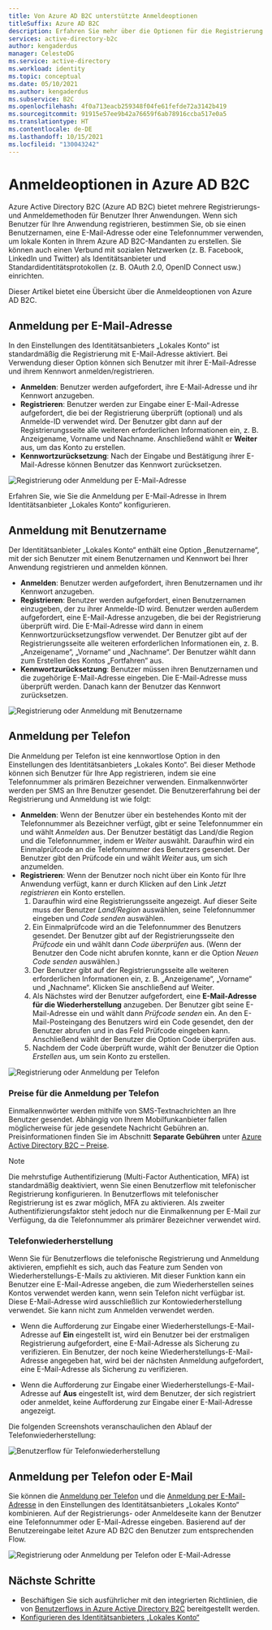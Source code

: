 ```yaml
---
title: Von Azure AD B2C unterstützte Anmeldeoptionen
titleSuffix: Azure AD B2C
description: Erfahren Sie mehr über die Optionen für die Registrierung und Anmeldung, die Sie mit Azure Active Directory B2C verwenden können, darunter Benutzername und Kennwort, E-Mail-Adresse, Telefon oder Verbund mit sozialen Netzwerken als Identitätsanbieter oder externen Identitätsanbietern.
services: active-directory-b2c
author: kengaderdus
manager: CelesteDG
ms.service: active-directory
ms.workload: identity
ms.topic: conceptual
ms.date: 05/10/2021
ms.author: kengaderdus
ms.subservice: B2C
ms.openlocfilehash: 4f0a713eacb259348f04fe61fefde72a3142b419
ms.sourcegitcommit: 91915e57ee9b42a76659f6ab78916ccba517e0a5
ms.translationtype: HT
ms.contentlocale: de-DE
ms.lasthandoff: 10/15/2021
ms.locfileid: "130043242"
---
```

# <a name="sign-in-options-in-azure-ad-b2c"></a>Anmeldeoptionen in Azure AD B2C

Azure Active Directory B2C (Azure AD B2C) bietet mehrere Registrierungs- und Anmeldemethoden für Benutzer Ihrer Anwendungen. Wenn sich Benutzer für Ihre Anwendung registrieren, bestimmen Sie, ob sie einen Benutzernamen, eine E-Mail-Adresse oder eine Telefonnummer verwenden, um lokale Konten in Ihrem Azure AD B2C-Mandanten zu erstellen. Sie können auch einen Verbund mit sozialen Netzwerken (z. B. Facebook, LinkedIn und Twitter) als Identitätsanbieter und Standardidentitätsprotokollen (z. B. OAuth 2.0, OpenID Connect usw.) einrichten.

Dieser Artikel bietet eine Übersicht über die Anmeldeoptionen von Azure AD B2C.

## <a name="email-sign-in"></a>Anmeldung per E-Mail-Adresse

In den Einstellungen des Identitätsanbieters „Lokales Konto“ ist standardmäßig die Registrierung mit E-Mail-Adresse aktiviert. Bei Verwendung dieser Option können sich Benutzer mit ihrer E-Mail-Adresse und ihrem Kennwort anmelden/registrieren.

- **Anmelden**: Benutzer werden aufgefordert, ihre E-Mail-Adresse und ihr Kennwort anzugeben.
- **Registrieren**: Benutzer werden zur Eingabe einer E-Mail-Adresse aufgefordert, die bei der Registrierung überprüft (optional) und als Anmelde-ID verwendet wird. Der Benutzer gibt dann auf der Registrierungsseite alle weiteren erforderlichen Informationen ein, z. B. Anzeigename, Vorname und Nachname. Anschließend wählt er **Weiter** aus, um das Konto zu erstellen.
- **Kennwortzurücksetzung**: Nach der Eingabe und Bestätigung ihrer E-Mail-Adresse können Benutzer das Kennwort zurücksetzen.

![Registrierung oder Anmeldung per E-Mail-Adresse](./media/sign-in-options/local-account-email-experience.png)

Erfahren Sie, wie Sie die Anmeldung per E-Mail-Adresse in Ihrem Identitätsanbieter „Lokales Konto“ konfigurieren.
## <a name="username-sign-in"></a>Anmeldung mit Benutzername

Der Identitätsanbieter „Lokales Konto“ enthält eine Option „Benutzername“, mit der sich Benutzer mit einem Benutzernamen und Kennwort bei Ihrer Anwendung registrieren und anmelden können.

- **Anmelden**: Benutzer werden aufgefordert, ihren Benutzernamen und ihr Kennwort anzugeben.
- **Registrieren**: Benutzer werden aufgefordert, einen Benutzernamen einzugeben, der zu ihrer Anmelde-ID wird. Benutzer werden außerdem aufgefordert, eine E-Mail-Adresse anzugeben, die bei der Registrierung überprüft wird. Die E-Mail-Adresse wird dann in einem Kennwortzurücksetzungsflow verwendet. Der Benutzer gibt auf der Registrierungsseite alle weiteren erforderlichen Informationen ein, z. B. „Anzeigename“, „Vorname“ und „Nachname“. Der Benutzer wählt dann zum Erstellen des Kontos „Fortfahren“ aus.
- **Kennwortzurücksetzung**: Benutzer müssen ihren Benutzernamen und die zugehörige E-Mail-Adresse eingeben. Die E-Mail-Adresse muss überprüft werden. Danach kann der Benutzer das Kennwort zurücksetzen.

![Registrierung oder Anmeldung mit Benutzername](./media/sign-in-options/local-account-username-experience.png)

## <a name="phone-sign-in"></a>Anmeldung per Telefon

Die Anmeldung per Telefon ist eine kennwortlose Option in den Einstellungen des Identitätsanbieters „Lokales Konto“. Bei dieser Methode können sich Benutzer für Ihre App registrieren, indem sie eine Telefonnummer als primären Bezeichner verwenden. Einmalkennwörter werden per SMS an Ihre Benutzer gesendet. Die Benutzererfahrung bei der Registrierung und Anmeldung ist wie folgt:

- **Anmelden**: Wenn der Benutzer über ein bestehendes Konto mit der Telefonnummer als Bezeichner verfügt, gibt er seine Telefonnummer ein und wählt *Anmelden* aus. Der Benutzer bestätigt das Land/die Region und die Telefonnummer, indem er *Weiter* auswählt. Daraufhin wird ein Einmalprüfcode an die Telefonnummer des Benutzers gesendet. Der Benutzer gibt den Prüfcode ein und wählt *Weiter* aus, um sich anzumelden.
- **Registrieren**: Wenn der Benutzer noch nicht über ein Konto für Ihre Anwendung verfügt, kann er durch Klicken auf den Link *Jetzt registrieren* ein Konto erstellen.
    1. Daraufhin wird eine Registrierungsseite angezeigt. Auf dieser Seite muss der Benutzer *Land/Region* auswählen, seine Telefonnummer eingeben und *Code senden* auswählen. 
    1. Ein Einmalprüfcode wird an die Telefonnummer des Benutzers gesendet. Der Benutzer gibt auf der Registrierungsseite den *Prüfcode* ein und wählt dann *Code überprüfen* aus. (Wenn der Benutzer den Code nicht abrufen konnte, kann er die Option *Neuen Code senden* auswählen.)
    1. Der Benutzer gibt auf der Registrierungsseite alle weiteren erforderlichen Informationen ein, z. B. „Anzeigename“, „Vorname“ und „Nachname“. Klicken Sie anschließend auf Weiter.
    1. Als Nächstes wird der Benutzer aufgefordert, eine **E-Mail-Adresse für die Wiederherstellung** anzugeben. Der Benutzer gibt seine E-Mail-Adresse ein und wählt dann *Prüfcode senden* ein. An den E-Mail-Posteingang des Benutzers wird ein Code gesendet, den der Benutzer abrufen und in das Feld Prüfcode eingeben kann. Anschließend wählt der Benutzer die Option Code überprüfen aus.
    1. Nachdem der Code überprüft wurde, wählt der Benutzer die Option *Erstellen* aus, um sein Konto zu erstellen.

![Registrierung oder Anmeldung per Telefon](./media/sign-in-options/local-account-phone-experience.png)

### <a name="pricing-for-phone-sign-in"></a>Preise für die Anmeldung per Telefon

Einmalkennwörter werden mithilfe von SMS-Textnachrichten an Ihre Benutzer gesendet. Abhängig von Ihrem Mobilfunkanbieter fallen möglicherweise für jede gesendete Nachricht Gebühren an. Preisinformationen finden Sie im Abschnitt **Separate Gebühren** unter [Azure Active Directory B2C – Preise](https://azure.microsoft.com/pricing/details/active-directory-b2c/).

> [!NOTE]
> Die mehrstufige Authentifizierung (Multi-Factor Authentication, MFA) ist standardmäßig deaktiviert, wenn Sie einen Benutzerflow mit telefonischer Registrierung konfigurieren. In Benutzerflows mit telefonischer Registrierung ist es zwar möglich, MFA zu aktivieren. Als zweiter Authentifizierungsfaktor steht jedoch nur die Einmalkennung per E-Mail zur Verfügung, da die Telefonnummer als primärer Bezeichner verwendet wird.

### <a name="phone-recovery"></a>Telefonwiederherstellung

Wenn Sie für Benutzerflows die telefonische Registrierung und Anmeldung aktivieren, empfiehlt es sich, auch das Feature zum Senden von Wiederherstellungs-E-Mails zu aktivieren. Mit dieser Funktion kann ein Benutzer eine E-Mail-Adresse angeben, die zum Wiederherstellen seines Kontos verwendet werden kann, wenn sein Telefon nicht verfügbar ist. Diese E-Mail-Adresse wird ausschließlich zur Kontowiederherstellung verwendet. Sie kann nicht zum Anmelden verwendet werden.

- Wenn die Aufforderung zur Eingabe einer Wiederherstellungs-E-Mail-Adresse auf **Ein** eingestellt ist, wird ein Benutzer bei der erstmaligen Registrierung aufgefordert, eine E-Mail-Adresse als Sicherung zu verifizieren. Ein Benutzer, der noch keine Wiederherstellungs-E-Mail-Adresse angegeben hat, wird bei der nächsten Anmeldung aufgefordert, eine E-Mail-Adresse als Sicherung zu verifizieren.

- Wenn die Aufforderung zur Eingabe einer Wiederherstellungs-E-Mail-Adresse auf **Aus** eingestellt ist, wird dem Benutzer, der sich registriert oder anmeldet, keine Aufforderung zur Eingabe einer E-Mail-Adresse angezeigt.

Die folgenden Screenshots veranschaulichen den Ablauf der Telefonwiederherstellung:

![Benutzerflow für Telefonwiederherstellung](./media/sign-in-options/local-account-change-phone-flow.png)


## <a name="phone-or-email-sign-in"></a>Anmeldung per Telefon oder E-Mail

Sie können die [Anmeldung per Telefon](#phone-sign-in) und die [Anmeldung per E-Mail-Adresse](#email-sign-in) in den Einstellungen des Identitätsanbieters „Lokales Konto“ kombinieren. Auf der Registrierungs- oder Anmeldeseite kann der Benutzer eine Telefonnummer oder E-Mail-Adresse eingeben. Basierend auf der Benutzereingabe leitet Azure AD B2C den Benutzer zum entsprechenden Flow.

![Registrierung oder Anmeldung per Telefon oder E-Mail-Adresse](./media/sign-in-options/local-account-phone-and-email-experience.png)

## <a name="next-steps"></a>Nächste Schritte

- Beschäftigen Sie sich ausführlicher mit den integrierten Richtlinien, die von [Benutzerflows in Azure Active Directory B2C](user-flow-overview.md) bereitgestellt werden.
- [Konfigurieren des Identitätsanbieters „Lokales Konto“](identity-provider-local.md)